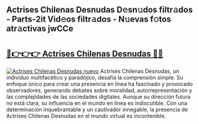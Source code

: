 ## Actrises Chilenas Desnudas D𝚎sn𝚞dos filtr𝚊dos - Parts-2it Vid𝚎os filtr𝚊dos - N𝚞evas f𝚘tos atr𝚊ctivas jwCCe

# <h2><a href="http://mb9b45.tromn.icu/?c=Actrises+Chilenas+Desnudas">🔗👉👉👉 Actrises Chilenas Desnudas 🔗🔗</a></h2>

[![Actrises Chilenas Desnudas nuevo](https://i.imgur.com/pEAQMta.gif)](http://mb9b45.tromn.icu/?c=Actrises+Chilenas+Desnudas)
Actrises Chilenas Desnudas, un individuo multifacético y paradójico, desafía la comprensión simple. Su enfoque único para crear una presencia en línea ha fascinado y provocado observadores, generando debates sobre moralidad, autorrepresentación y las complejidades de las sociedades digitales. Aunque su dirección futura no está clara, su influencia en el mundo en línea es indiscutible. Con una determinación inquebrantable y un cautivador innegable, la presencia de Actrises Chilenas Desnudas en el mundo virtual es incontenible.

